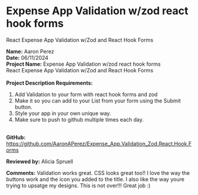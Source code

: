 # Expense App Validation w/zod react hook forms <br>
React Expense App Validation  w/Zod and React Hook Forms

<b>Name:</b> Aaron Perez <br>
<b>Date:</b> 06/11/2024 <br>
<b>Project Name:</b> Expense App Validation w/zod react hook forms <br>
React Expense App Validation  w/Zod and React Hook Forms <br>
<br>
<b>Project Description Requirements:</b> <br>
1) Add Validation to your form with react hook forms and zod <br>
2) Make it so you can add  to your List from your form using the Submit button. <br>
3) Style your app in your own unique way. <br>
4) Make sure to push to github multiple times each day. <br><br>

<b>GitHub:</b> https://github.com/AaronAPerez/Expense_App.Validation_Zod.React.Hook.Forms <br>

<b>Reviewed by:</b> Alicia Spruell<br>

<b>Comments:</b> Validation works great. CSS looks great too!! I love the way the buttons work and the icon you added to the title. I also like the way youre trying to upsatge my designs. This is not over!!! Great job :)<br>

